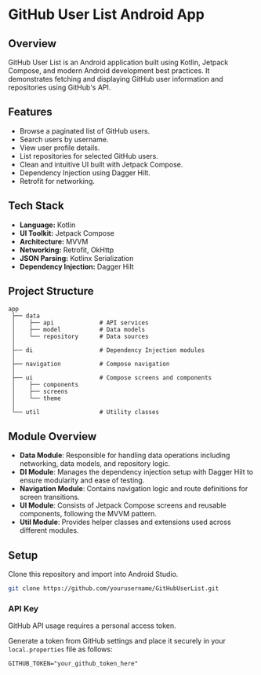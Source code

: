 # GitHub User List Android App

## Overview

GitHub User List is an Android application built using Kotlin, Jetpack Compose, and modern Android development best practices. It demonstrates fetching and displaying GitHub user information and repositories using GitHub's API.

## Features

* Browse a paginated list of GitHub users.
* Search users by username.
* View user profile details.
* List repositories for selected GitHub users.
* Clean and intuitive UI built with Jetpack Compose.
* Dependency Injection using Dagger Hilt.
* Retrofit for networking.

## Tech Stack

* **Language:** Kotlin
* **UI Toolkit:** Jetpack Compose
* **Architecture:** MVVM
* **Networking:** Retrofit, OkHttp
* **JSON Parsing:** Kotlinx Serialization
* **Dependency Injection:** Dagger Hilt

## Project Structure

```
app
 ├── data
 │    ├── api             # API services
 │    ├── model           # Data models
 │    └── repository      # Data sources
 │
 ├── di                   # Dependency Injection modules
 │
 ├── navigation           # Compose navigation
 │
 ├── ui                   # Compose screens and components
 │    ├── components
 │    ├── screens
 │    └── theme
 │
 └── util                 # Utility classes
```

## Module Overview

* **Data Module**: Responsible for handling data operations including networking, data models, and repository logic.
* **DI Module**: Manages the dependency injection setup with Dagger Hilt to ensure modularity and ease of testing.
* **Navigation Module**: Contains navigation logic and route definitions for screen transitions.
* **UI Module**: Consists of Jetpack Compose screens and reusable components, following the MVVM pattern.
* **Util Module**: Provides helper classes and extensions used across different modules.

## Setup

Clone this repository and import into Android Studio.

```bash
git clone https://github.com/yourusername/GitHubUserList.git
```

### API Key
GitHub API usage requires a personal access token. 

Generate a token from GitHub settings and place it securely in your `local.properties` file as follows:

 ``` GITHUB_TOKEN="your_github_token_here" ``` 
